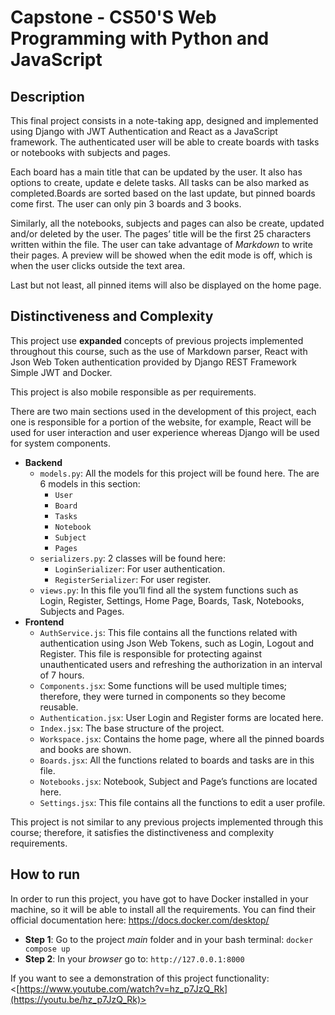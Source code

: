 # Capstone - CS50'S Web Programming with Python and JavaScript

## Description

This final project consists in a note-taking app, designed and implemented using Django with JWT Authentication and React as a JavaScript framework. The authenticated user will be able to create boards with tasks or notebooks with subjects and pages.

Each board has a main title that can be updated by the user. It also has options to create, update e delete tasks. All tasks can be also marked as completed.Boards are sorted based on the last update, but pinned boards come first. The user can only pin 3 boards and 3 books.

Similarly, all the notebooks, subjects and pages can also be create, updated and/or deleted by the user. The pages’ title will be the first 25 characters written within the file. The user can take advantage of _Markdown_ to write their pages. A preview will be showed when the edit mode is off, which is when the user clicks outside the text area.

Last but not least, all pinned items will also be displayed on the home page.

## Distinctiveness and Complexity

This project use **expanded** concepts of previous projects implemented throughout this course, such as the use of Markdown parser, React with Json Web Token authentication provided by Django REST Framework Simple JWT and Docker.

This project is also mobile responsible as per requirements.

There are two main sections used in the development of this project, each one is responsible for a portion of the website, for example, React will be used for user interaction and user experience whereas Django will be used for system components.

- **Backend**
  - `models.py`: All the models for this project will be found here. The are 6 models in this section:
    - `User`
    - `Board`
    - `Tasks`
    - `Notebook`
    - `Subject`
    - `Pages`
  - `serializers.py`: 2 classes will be found here:
    - `LoginSerializer`: For user authentication.
    - `RegisterSerializer`: For user register.
  - `views.py`: In this file you’ll find all the system functions such as Login, Register, Settings, Home Page, Boards, Task, Notebooks, Subjects and Pages.
- **Frontend**
  - `AuthService.js`: This file contains all the functions related with authentication using Json Web Tokens, such as Login, Logout and Register. This file is responsible for protecting against unauthenticated users and refreshing the authorization in an interval of 7 hours.
  - `Components.jsx`: Some functions will be used multiple times; therefore, they were turned in components so they become reusable.
  - `Authentication.jsx`: User Login and Register forms are located here.
  - `Index.jsx`: The base structure of the project.
  - `Workspace.jsx`: Contains the home page, where all the pinned boards and books are shown.
  - `Boards.jsx`: All the functions related to boards and tasks are in this file.
  - `Notebooks.jsx`: Notebook, Subject and Page’s functions are located here.
  - `Settings.jsx`: This file contains all the functions to edit a user profile.

This project is not similar to any previous projects implemented through this course; therefore, it satisfies the distinctiveness and complexity requirements.

## How to run

In order to run this project, you have got to have Docker installed in your machine, so it will be able to install all the requirements.
You can find their official documentation here: <https://docs.docker.com/desktop/>

- **Step 1**: Go to the project _main_ folder and in your bash terminal: `docker compose up`
- **Step 2**: In your _browser_ go to: `http://127.0.0.1:8000`

If you want to see a demonstration of this project functionality: <[https://www.youtube.com/watch?v=hz_p7JzQ_Rk](https://youtu.be/hz_p7JzQ_Rk)>
